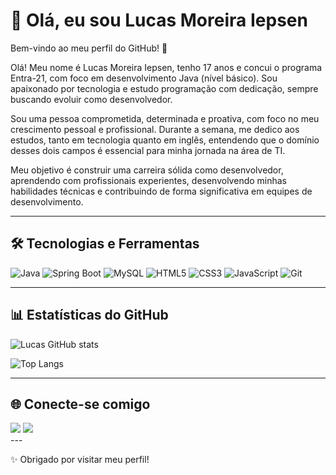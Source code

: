 # 👋 Olá, eu sou Lucas Moreira Iepsen

Bem-vindo ao meu perfil do GitHub! 🚀  

Olá! Meu nome é Lucas Moreira Iepsen, tenho 17 anos e concui o programa Entra-21, com foco em desenvolvimento Java (nível básico). Sou apaixonado por tecnologia e estudo programação com dedicação, sempre buscando evoluir como desenvolvedor.

Sou uma pessoa comprometida, determinada e proativa, com foco no meu crescimento pessoal e profissional. Durante a semana, me dedico aos estudos, tanto em tecnologia quanto em inglês, entendendo que o domínio desses dois campos é essencial para minha jornada na área de TI.

Meu objetivo é construir uma carreira sólida como desenvolvedor, aprendendo com profissionais experientes, desenvolvendo minhas habilidades técnicas e contribuindo de forma significativa em equipes de desenvolvimento.

---

## 🛠️ Tecnologias e Ferramentas
![Java](https://img.shields.io/badge/Java-ED8B00?style=for-the-badge&logo=openjdk&logoColor=white)
![Spring Boot](https://img.shields.io/badge/Spring_Boot-6DB33F?style=for-the-badge&logo=springboot&logoColor=white)
![MySQL](https://img.shields.io/badge/MySQL-4479A1?style=for-the-badge&logo=mysql&logoColor=white)
![HTML5](https://img.shields.io/badge/HTML5-E34F26?style=for-the-badge&logo=html5&logoColor=white)
![CSS3](https://img.shields.io/badge/CSS3-1572B6?style=for-the-badge&logo=css3&logoColor=white)
![JavaScript](https://img.shields.io/badge/JavaScript-F7DF1E?style=for-the-badge&logo=javascript&logoColor=black)
![Git](https://img.shields.io/badge/Git-F05033?style=for-the-badge&logo=git&logoColor=white)

---

## 📊 Estatísticas do GitHub
![Lucas GitHub stats](https://github-readme-stats.vercel.app/api?username=LucasMIepsen&show_icons=true&theme=radical)

![Top Langs](https://github-readme-stats.vercel.app/api/top-langs/?username=LucasMIepsen&layout=compact&theme=radical)

---

## 🌐 Conecte-se comigo
<div>
    <a href = "mailto:lucasmiepsen@gmail.com"><img loading="lazy" src="https://img.shields.io/badge/Gmail-D14836?style=for-the-badge&logo=gmail&logoColor=white" target="_blank"></a>
    <a href="https://www.linkedin.com/in/lucas-moreira-iepsen-252119376" target="_blank"><img loading="lazy" src="https://img.shields.io/badge/-LinkedIn-%230077B5?style=for-the-badge&logo=linkedin&logoColor=white" target="_blank"></a>   
<div>
---

✨ Obrigado por visitar meu perfil!  
